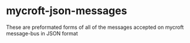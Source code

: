 # mycroft-json-messages
These are preformated forms of all of the messages accepted on mycroft message-bus in JSON format
